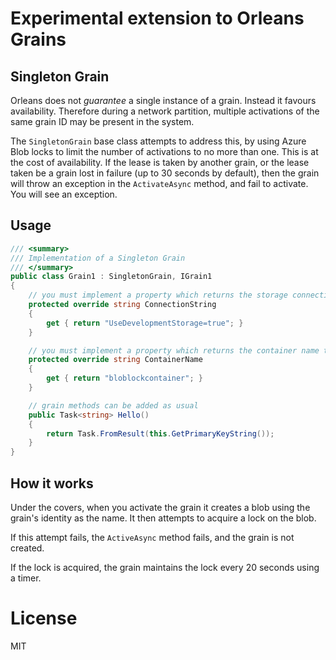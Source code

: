 # Experimental extension to Orleans Grains

## Singleton Grain

Orleans does not _guarantee_ a single instance of a grain. Instead it favours availability. Therefore during a network partition, multiple activations of the same grain ID may be present in the system.

The `SingletonGrain` base class attempts to address this, by using Azure Blob locks to limit the number of activations to no more than one. This is at the cost of availability. If the lease is taken by another grain, or the lease taken be a grain lost in failure (up to 30 seconds by default), then the grain will throw an exception in the `ActivateAsync` method, and fail to activate. You will see an exception.

## Usage

```cs
/// <summary>
/// Implementation of a Singleton Grain
/// </summary>
public class Grain1 : SingletonGrain, IGrain1
{
    // you must implement a property which returns the storage connection string
    protected override string ConnectionString 
    {
        get { return "UseDevelopmentStorage=true"; } 
    }

    // you must implement a property which returns the container name to use for the blob locks
    protected override string ContainerName
    {
        get { return "bloblockcontainer"; }
    }

    // grain methods can be added as usual
    public Task<string> Hello()
    {
        return Task.FromResult(this.GetPrimaryKeyString());
    }
}
```

## How it works

Under the covers, when you activate the grain it creates a blob using the grain's identity as the name. It then attempts to acquire a lock on the blob.

If this attempt fails, the `ActiveAsync` method fails, and the grain is not created.

If the lock is acquired, the grain maintains the lock every 20 seconds using a timer.

# License

MIT